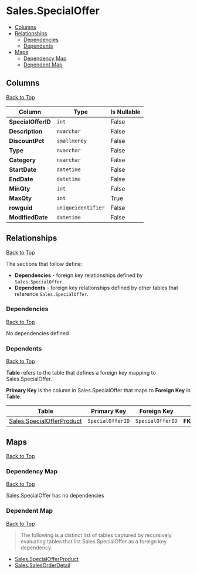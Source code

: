 # Sales.SpecialOffer

* [Columns](#columns)
* [Relationships](#relationships)
    * [Dependencies](#dependencies)
    * [Dependents](#dependents)
* [Maps](#maps)
    * [Dependency Map](#dependency-map)
    * [Dependent Map](#dependent-map)

## Columns
[Back to Top](#salesspecialoffer)

Column | Type | Is Nullable
-------|------|------------
**SpecialOfferID** | `int` | False
**Description** | `nvarchar` | False
**DiscountPct** | `smallmoney` | False
**Type** | `nvarchar` | False
**Category** | `nvarchar` | False
**StartDate** | `datetime` | False
**EndDate** | `datetime` | False
**MinQty** | `int` | False
**MaxQty** | `int` | True
**rowguid** | `uniqueidentifier` | False
**ModifiedDate** | `datetime` | False

## Relationships
[Back to Top](#salesspecialoffer)


The sections that follow define:
* **Dependencies** - foreign key relationships defined by `Sales.SpecialOffer`.
* **Dependents** - foreign key relationships defined by other tables that reference `Sales.SpecialOffer`.

### Dependencies
[Back to Top](#salesspecialoffer)


No dependencies defined

### Dependents
[Back to Top](#salesspecialoffer)

**Table** refers to the table that defines a foreign key mapping to Sales.SpecialOffer.

**Primary Key** is the column in Sales.SpecialOffer that maps to **Foreign Key** in **Table**.

Table | Primary Key | Foreign Key | Foreign Key Name
------|-------------|-------------|-----------------
[Sales.SpecialOfferProduct](./SpecialOfferProduct.md) | `SpecialOfferID` | `SpecialOfferID` | **FK_SpecialOfferProduct_SpecialOffer_SpecialOfferID**

## Maps
[Back to Top](#salesspecialoffer)

### Dependency Map
[Back to Top](#salesspecialoffer)

Sales.SpecialOffer has no dependencies
### Dependent Map
[Back to Top](#salesspecialoffer)

> The following is a distinct list of tables captured by recursively evaluating tables that list Sales.SpecialOffer as a foreign key dependency.

* [Sales.SpecialOfferProduct](./SpecialOfferProduct.md)
* [Sales.SalesOrderDetail](./SalesOrderDetail.md)
